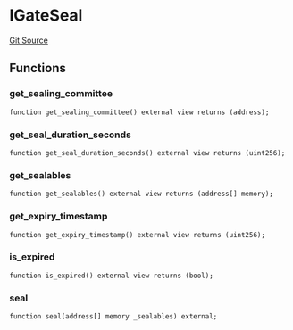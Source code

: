 # IGateSeal
[Git Source](https://github.com/lidofinance/community-staking-module/blob/3a4f57c9cf742468b087015f451ef8dce648f719/src/interfaces/IGateSeal.sol)


## Functions
### get_sealing_committee


```solidity
function get_sealing_committee() external view returns (address);
```

### get_seal_duration_seconds


```solidity
function get_seal_duration_seconds() external view returns (uint256);
```

### get_sealables


```solidity
function get_sealables() external view returns (address[] memory);
```

### get_expiry_timestamp


```solidity
function get_expiry_timestamp() external view returns (uint256);
```

### is_expired


```solidity
function is_expired() external view returns (bool);
```

### seal


```solidity
function seal(address[] memory _sealables) external;
```


